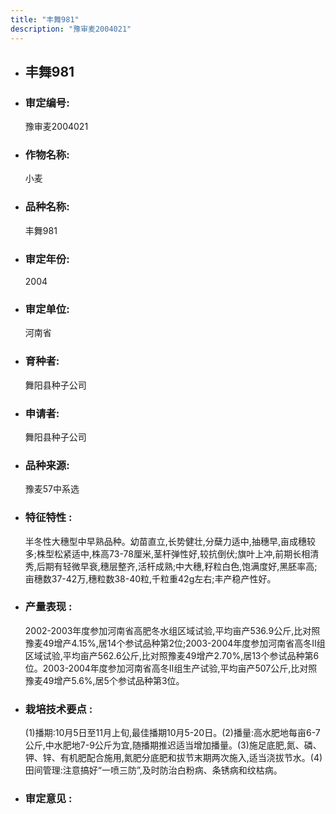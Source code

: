 ```yaml
---
title: "丰舞981"
description: "豫审麦2004021"
---
```

* ## 丰舞981
* ###  审定编号:  
   豫审麦2004021

*  ### 作物名称:  
   小麦

*   ###  品种名称: 
    丰舞981

*   ### 审定年份: 
    2004

*   ### 审定单位:  
    河南省

*   ### 育种者:  
    舞阳县种子公司

*   ### 申请者:  
    舞阳县种子公司

*   ### 品种来源:  
    豫麦57中系选

*   ### 特征特性 : 
    半冬性大穗型中早熟品种。幼苗直立,长势健壮,分蘖力适中,抽穗早,亩成穗较多;株型松紧适中,株高73-78厘米,茎杆弹性好,较抗倒伏;旗叶上冲,前期长相清秀,后期有轻微早衰,穗层整齐,活杆成熟;中大穗,籽粒白色,饱满度好,黑胚率高;亩穗数37-42万,穗粒数38-40粒,千粒重42g左右;丰产稳产性好。

*   ### 产量表现 : 
    2002-2003年度参加河南省高肥冬水组区域试验,平均亩产536.9公斤,比对照豫麦49增产4.15%,居14个参试品种第2位;2003-2004年度参加河南省高冬Ⅱ组区域试验,平均亩产562.6公斤,比对照豫麦49增产2.70%,居13个参试品种第6位。2003-2004年度参加河南省高冬Ⅱ组生产试验,平均亩产507公斤,比对照豫麦49增产5.6%,居5个参试品种第3位。

*   ### 栽培技术要点 : 
    (1)播期:10月5日至11月上旬,最佳播期10月5-20日。(2)播量:高水肥地每亩6-7公斤,中水肥地7-9公斤为宜,随播期推迟适当增加播量。(3)施足底肥,氮、磷、钾、锌、有机肥配合施用,氮肥分底肥和拔节末期两次施入,适当浇拔节水。(4)田间管理:注意搞好“一喷三防”,及时防治白粉病、条锈病和纹枯病。

*   ### 审定意见 : 
    
